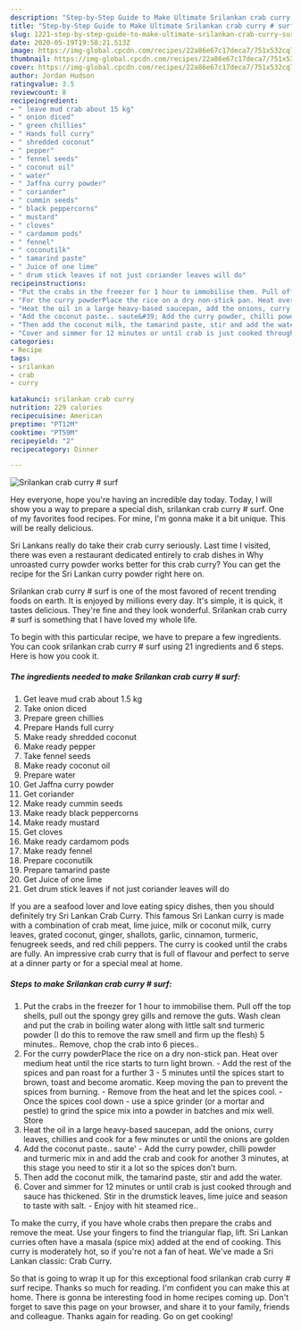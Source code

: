 ```yaml
---
description: "Step-by-Step Guide to Make Ultimate Srilankan crab curry # surf"
title: "Step-by-Step Guide to Make Ultimate Srilankan crab curry # surf"
slug: 1221-step-by-step-guide-to-make-ultimate-srilankan-crab-curry-surf
date: 2020-05-19T19:58:21.513Z
image: https://img-global.cpcdn.com/recipes/22a86e67c17deca7/751x532cq70/srilankan-crab-curry-surf-recipe-main-photo.jpg
thumbnail: https://img-global.cpcdn.com/recipes/22a86e67c17deca7/751x532cq70/srilankan-crab-curry-surf-recipe-main-photo.jpg
cover: https://img-global.cpcdn.com/recipes/22a86e67c17deca7/751x532cq70/srilankan-crab-curry-surf-recipe-main-photo.jpg
author: Jordan Hudson
ratingvalue: 3.5
reviewcount: 8
recipeingredient:
- " leave mud crab about 15 kg"
- " onion diced"
- " green chillies"
- " Hands full curry"
- " shredded coconut"
- " pepper"
- " fennel seeds"
- " coconut oil"
- " water"
- " Jaffna curry powder"
- " coriander"
- " cummin seeds"
- " black peppercorns"
- " mustard"
- " cloves"
- " cardamom pods"
- " fennel"
- " coconutilk"
- " tamarind paste"
- " Juice of one lime"
- " drum stick leaves if not just coriander leaves will do"
recipeinstructions:
- "Put the crabs in the freezer for 1 hour to immobilise them. Pull off the top shells, pull out the spongy grey gills and remove the guts. Wash clean and put the crab in boiling water along with little salt snd turmeric powder (I do this to remove the raw smell and firm up the flesh) 5 minutes.. Remove, chop the crab into 6 pieces.."
- "For the curry powderPlace the rice on a dry non-stick pan. Heat over medium heat until the rice starts to turn light brown. Add the rest of the spices and pan roast for a further 3 - 5 minutes until the spices start to brown, toast and become aromatic. Keep moving the pan to prevent the spices from burning. Remove from the heat and let the spices cool. Once the spices cool down - use a spice grinder (or a mortar and pestle) to grind the spice mix into a powder in batches and mix well. Store"
- "Heat the oil in a large heavy-based saucepan, add the onions, curry leaves, chillies and cook for a few minutes or until the onions are golden"
- "Add the coconut paste.. saute&#39; Add the curry powder, chilli powder and turmeric mix in and add the crab and cook for another 3 minutes, at this stage you need to stir it a lot so the spices don’t burn."
- "Then add the coconut milk, the tamarind paste, stir and add the water."
- "Cover and simmer for 12 minutes or until crab is just cooked through and sauce has thickened. Stir in the drumstick leaves, lime juice and season to taste with salt. Enjoy with hit steamed rice.."
categories:
- Recipe
tags:
- srilankan
- crab
- curry

katakunci: srilankan crab curry 
nutrition: 229 calories
recipecuisine: American
preptime: "PT12M"
cooktime: "PT59M"
recipeyield: "2"
recipecategory: Dinner

---
```



![Srilankan crab curry # surf](https://img-global.cpcdn.com/recipes/22a86e67c17deca7/751x532cq70/srilankan-crab-curry-surf-recipe-main-photo.jpg)

Hey everyone, hope you're having an incredible day today. Today, I will show you a way to prepare a special dish, srilankan crab curry # surf. One of my favorites food recipes. For mine, I'm gonna make it a bit unique. This will be really delicious.

Sri Lankans really do take their crab curry seriously. Last time I visited, there was even a restaurant dedicated entirely to crab dishes in Why unroasted curry powder works better for this crab curry? You can get the recipe for the Sri Lankan curry powder right here on.

Srilankan crab curry # surf is one of the most favored of recent trending foods on earth. It is enjoyed by millions every day. It's simple, it is quick, it tastes delicious. They're fine and they look wonderful. Srilankan crab curry # surf is something that I have loved my whole life.


To begin with this particular recipe, we have to prepare a few ingredients. You can cook srilankan crab curry # surf using 21 ingredients and 6 steps. Here is how you cook it.

<!--inarticleads1-->

##### The ingredients needed to make Srilankan crab curry # surf:

1. Get  leave mud crab about 1.5 kg
1. Take  onion diced
1. Prepare  green chillies
1. Prepare  Hands full curry
1. Make ready  shredded coconut
1. Make ready  pepper
1. Take  fennel seeds
1. Make ready  coconut oil
1. Prepare  water
1. Get  Jaffna curry powder
1. Get  coriander
1. Make ready  cummin seeds
1. Make ready  black peppercorns
1. Make ready  mustard
1. Get  cloves
1. Make ready  cardamom pods
1. Make ready  fennel
1. Prepare  coconutilk
1. Prepare  tamarind paste
1. Get  Juice of one lime
1. Get  drum stick leaves if not just coriander leaves will do


If you are a seafood lover and love eating spicy dishes, then you should definitely try Sri Lankan Crab Curry. This famous Sri Lankan curry is made with a combination of crab meat, lime juice, milk or coconut milk, curry leaves, grated coconut, ginger, shallots, garlic, cinnamon, turmeric, fenugreek seeds, and red chili peppers. The curry is cooked until the crabs are fully. An impressive crab curry that is full of flavour and perfect to serve at a dinner party or for a special meal at home. 

<!--inarticleads2-->

##### Steps to make Srilankan crab curry # surf:

1. Put the crabs in the freezer for 1 hour to immobilise them. Pull off the top shells, pull out the spongy grey gills and remove the guts. Wash clean and put the crab in boiling water along with little salt snd turmeric powder (I do this to remove the raw smell and firm up the flesh) 5 minutes.. Remove, chop the crab into 6 pieces..
1. For the curry powderPlace the rice on a dry non-stick pan. Heat over medium heat until the rice starts to turn light brown. - Add the rest of the spices and pan roast for a further 3 - 5 minutes until the spices start to brown, toast and become aromatic. Keep moving the pan to prevent the spices from burning. - Remove from the heat and let the spices cool. - Once the spices cool down - use a spice grinder (or a mortar and pestle) to grind the spice mix into a powder in batches and mix well. Store
1. Heat the oil in a large heavy-based saucepan, add the onions, curry leaves, chillies and cook for a few minutes or until the onions are golden
1. Add the coconut paste.. saute&#39; - Add the curry powder, chilli powder and turmeric mix in and add the crab and cook for another 3 minutes, at this stage you need to stir it a lot so the spices don’t burn.
1. Then add the coconut milk, the tamarind paste, stir and add the water.
1. Cover and simmer for 12 minutes or until crab is just cooked through and sauce has thickened. Stir in the drumstick leaves, lime juice and season to taste with salt. - Enjoy with hit steamed rice..


To make the curry, if you have whole crabs then prepare the crabs and remove the meat. Use your fingers to find the triangular flap, lift. Sri Lankan curries often have a masala (spice mix) added at the end of cooking. This curry is moderately hot, so if you&#39;re not a fan of heat. We&#39;ve made a Sri Lankan classic: Crab Curry. 

So that is going to wrap it up for this exceptional food srilankan crab curry # surf recipe. Thanks so much for reading. I'm confident you can make this at home. There is gonna be interesting food in home recipes coming up. Don't forget to save this page on your browser, and share it to your family, friends and colleague. Thanks again for reading. Go on get cooking!
